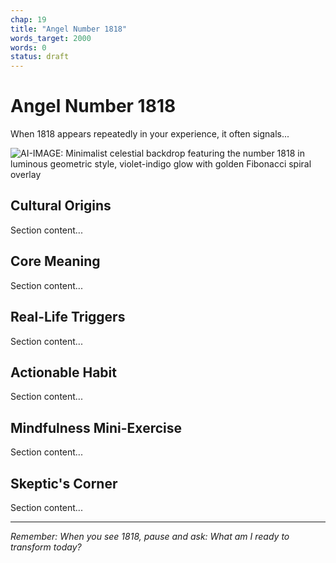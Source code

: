 ```yaml
---
chap: 19
title: "Angel Number 1818"
words_target: 2000
words: 0
status: draft
---
```


# Angel Number 1818

When 1818 appears repeatedly in your experience, it often signals...

![AI-IMAGE: Minimalist celestial backdrop featuring the number 1818 in luminous geometric style, violet-indigo glow with golden Fibonacci spiral overlay]()

## Cultural Origins

Section content...

## Core Meaning

Section content...

## Real-Life Triggers

Section content...

## Actionable Habit

Section content...

## Mindfulness Mini-Exercise

Section content...

## **Skeptic's Corner**

Section content...

---

*Remember: When you see 1818, pause and ask: What am I ready to transform today?*
